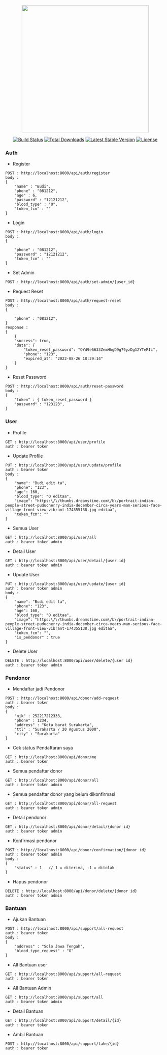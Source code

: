 <p align="center"><a href="https://laravel.com" target="_blank"><img src="https://raw.githubusercontent.com/laravel/art/master/logo-lockup/5%20SVG/2%20CMYK/1%20Full%20Color/laravel-logolockup-cmyk-red.svg" width="400"></a></p>

<p align="center">
<a href="https://travis-ci.org/laravel/framework"><img src="https://travis-ci.org/laravel/framework.svg" alt="Build Status"></a>
<a href="https://packagist.org/packages/laravel/framework"><img src="https://img.shields.io/packagist/dt/laravel/framework" alt="Total Downloads"></a>
<a href="https://packagist.org/packages/laravel/framework"><img src="https://img.shields.io/packagist/v/laravel/framework" alt="Latest Stable Version"></a>
<a href="https://packagist.org/packages/laravel/framework"><img src="https://img.shields.io/packagist/l/laravel/framework" alt="License"></a>
</p>

### Auth

- Register

```
POST : http://localhost:8000/api/auth/register
body : 
{
	"name" : "Budi",
	"phone" : "081212",
	"age" : 6,
	"password" : "12121212",
	"blood_type" : "O",
	"token_fcm" : ""
}

```

- Login

```
POST : http://localhost:8000/api/auth/login
body : 
{
	
	"phone" : "081212",
	"password" : "12121212",
	"token_fcm" : ""
}

```

- Set Admin

```
POST : http://localhost:8000/api/auth/set-admin/{user_id}

```

- Request Reset

```
POST : http://localhost:8000/api/auth/request-reset
body : 
{
	
	"phone" : "081212",
}
response : 
{
	{
	"success": true,
	"data": {
		"token_reset_password": "QYd9e6633ZemHhgD9g79yzDg12YTeRIi",
		"phone": "123",
		"expired_at": "2022-08-26 18:29:14"
	}
}

```

- Reset Password

```
POST : http://localhost:8000/api/auth/reset-password
body : 
{
	"token" : { token_reset_password }
	"password" : "123123",
}

```

### User

- Profile

```
GET : http://localhost:8000/api/user/profile
auth : bearer token
```

- Update Profile

```
PUT : http://localhost:8000/api/user/update/profile
auth : bearer token
body : 
{
	"name": "Budi edit ta",
	"phone": "123",
	"age": 160,
	"blood_type": "O editaa",
	"image": "https:\/\/thumbs.dreamstime.com\/b\/portrait-indian-people-street-puducherry-india-december-circa-years-man-serious-face-village-front-view-vibrant-174355138.jpg editaa",
	"token_fcm": ""
}
```

- Semua User

```
GET : http://localhost:8000/api/user/all
auth : bearer token admin
```

- Detail User

```
GET : http://localhost:8000/api/user/detail/{user id}
auth : bearer token admin
```

- Update User

```
PUT : http://localhost:8000/api/user/update/{user id}
auth : bearer token admin
body : 
{
	"name": "Budi edit ta",
	"phone": "123",
	"age": 160,
	"blood_type": "O editaa",
	"image": "https:\/\/thumbs.dreamstime.com\/b\/portrait-indian-people-street-puducherry-india-december-circa-years-man-serious-face-village-front-view-vibrant-174355138.jpg editaa",
	"token_fcm": "",
	"is_pendonor" : true
}
```


- Delete User

```
DELETE : http://localhost:8000/api/user/delete/{user id}
auth : bearer token admin
```

### Pendonor

- Mendaftar jadi Pendonor

```
POST : http://localhost:8000/api/donor/add-request
auth : bearer token
body : 
{
	"nik" : 252217212333,
	"phone" : 1234,
	"address" : "Kota barat Surakarta",
	"ttl" : "Surakarta / 20 Agustus 2000",
	"city" : "Surakarta"
}
```

- Cek status Pendaftaran saya

```
GET : http://localhost:8000/api/donor/me
auth : bearer token
```

- Semua pendaftar donor

```
GET : http://localhost:8000/api/donor/all
auth : bearer token admin
```

- Semua pendaftar donor yang belum dikonfirmasi

```
GET : http://localhost:8000/api/donor/all-request
auth : bearer token admin
```

- Detail pendonor

```
GET : http://localhost:8000/api/donor/detail/{donor id}
auth : bearer token admin
```

- Konfirmasi pendonor

```
POST : http://localhost:8000/api/donor/confirmation/{donor id}
auth : bearer token admin
body : 
{
	"status" : 1   // 1 = diterima, -1 = ditolak
}
```

- Hapus pendonor

```
DELETE : http://localhost:8000/api/donor/delete/{donor id}
auth : bearer token admin
```

### Bantuan

- Ajukan Bantuan

```
POST : http://localhost:8000/api/support/all-request
auth : bearer token
body : 
{
	"address" : "Solo Jawa Tengah",
	"blood_type_request" : "O"
}
```

- All Bantuan user

```
GET : http://localhost:8000/api/support/all-request
auth : bearer token
```

- All Bantuan Admin
```
GET : http://localhost:8000/api/support/all
auth : bearer token admin
```

- Detail Bantuan
```
GET : http://localhost:8000/api/support/detail/{id}
auth : bearer token
```

- Ambil Bantuan
```
POST : http://localhost:8000/api/support/take/{id}
auth : bearer token
```